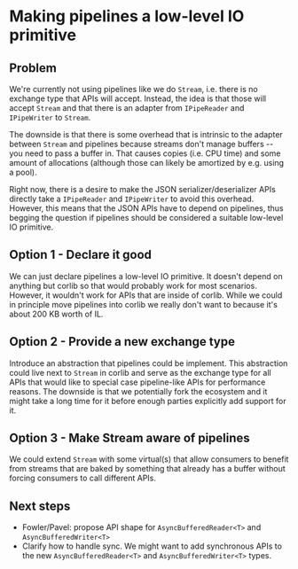 # Making pipelines a low-level IO primitive

## Problem

We're currently not using pipelines like we do `Stream`, i.e. there is no
exchange type that APIs will accept. Instead, the idea is that those will accept
`Stream` and that there is an adapter from `IPipeReader` and `IPipeWriter` to
`Stream`.

The downside is that there is some overhead that is intrinsic to the adapter
between `Stream` and pipelines because streams don't manage buffers -- you need
to pass a buffer in. That causes copies (i.e. CPU time) and some amount of
allocations (although those can likely be amortized by e.g. using a pool).

Right now, there is a desire to make the JSON serializer/deserializer APIs
directly take a `IPipeReader` and `IPipeWriter` to avoid this overhead. However,
this means that the JSON APIs have to depend on pipelines, thus begging the
question if pipelines should be considered a suitable low-level IO primitive.

## Option 1 - Declare it good

We can just declare pipelines a low-level IO primitive. It doesn't depend on
anything but corlib so that would probably work for most scenarios. However, it
wouldn't work for APIs that are inside of corlib. While we could in principle
move pipelines into corlib we really don't want to because it's about 200 KB
worth of IL.

## Option 2 - Provide a new exchange type

Introduce an abstraction that pipelines could be implement. This abstraction
could live next to `Stream` in corlib and serve as the exchange type for all
APIs that would like to special case pipeline-like APIs for performance reasons.
The downside is that we potentially fork the ecosystem and it might take a long
time for it before enough parties explicitly add support for it.

## Option 3 - Make Stream aware of pipelines

We could extend `Stream` with some virtual(s) that allow consumers to benefit
from streams that are baked by something that already has a buffer without
forcing consumers to call different APIs.

## Next steps

* Fowler/Pavel: propose API shape for `AsyncBufferedReader<T>` and
  `AsyncBufferedWriter<T>`
* Clarify how to handle sync. We might want to add synchronous APIs to the new
  `AsyncBufferedReader<T>` and `AsyncBufferedWriter<T>` types.